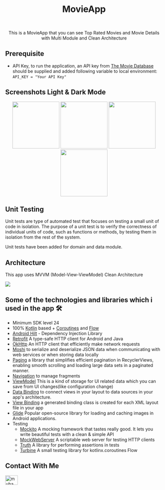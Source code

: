 <h1 align="center">MovieApp</h1></br>
<p align="center">  
This is a MovieApp that you can see Top Rated Movies and Movie Details with Multi Module and Clean Architecture
</p>

## Prerequisite
- API Key, to run the application, an API key from [The Movie Database](https://www.themoviedb.org/) should be supplied and added following variable to local environment:
`` API_KEY = "Your API Key" ``

## Screenshots Light & Dark Mode
<p align="center">
<img src="https://github.com/mskdr/MovieApp/assets/71526845/a2c78800-f9f3-4e8f-be50-66d9253420d9" width="150">
<img src="https://github.com/mskdr/MovieApp/assets/71526845/0ec481fa-1409-4557-bb7d-aa930e3a311e" width="150">
  
<img src="https://github.com/mskdr/MovieApp/assets/71526845/754c752d-f720-4511-898f-78230d232954" width="150">
<img src="https://github.com/mskdr/MovieApp/assets/71526845/1206f895-989c-4f3f-aef0-170699eafc55" width="150">

## Unit Testing
Unit tests are type of automated test that focuses on testing a small unit of code in isolation. The purpose of a unit test is to verify the correctness of individual units of code, such as functions or methods, by testing them in isolation from the rest of the system.

Unit tests have been added for domain and data module.

## Architecture
This app uses MVVM (Model-View-ViewModel) Clean Architecture

![](https://user-images.githubusercontent.com/71526845/227383042-8799f8bb-3c4e-4756-bca0-c1972f5690fb.png)

## Some of the technologies and libraries which i used in the app 🛠
- Minimum SDK level 24
- 100% [Kotlin](https://kotlinlang.org/) based + [Coroutines](https://github.com/Kotlin/kotlinx.coroutines) and [Flow](https://developer.android.com/kotlin/flow)
- [Android Hilt](https://developer.android.com/training/dependency-injection/hilt-android) - Dependency Injection Library
- [Retrofit](https://square.github.io/retrofit/) A type-safe HTTP client for Android and Java
- [OkHttp](https://square.github.io/okhttp/) An HTTP client that efficiently make network requests
- <a href="https://github.com/square/moshi">Moshi</a> to serialize and deserialize JSON data when communicating with web services or when storing data locally
- <a href="https://developer.android.com/topic/libraries/architecture/paging/v3-overview?hl=tr">Paging</a> a library that simplifies efficient pagination in RecyclerViews, enabling smooth scrolling and loading large data sets in a paginated manner. 
- <a href="https://developer.android.com/topic/libraries/architecture/navigation/">Navigation</a> to manage fragments
- <a href="https://developer.android.com/topic/libraries/architecture/viewmodel">ViewModel</a> This is a kind of storage for UI related data which you can save from UI changes(like configuration change)
- <a href="https://developer.android.com/topic/libraries/data-binding">Data Binding</a> to connect views in your layout to data sources in your app's architecture.
- <a href="https://developer.android.com/topic/libraries/view-binding">View Binding</a> a generated binding class is created for each XML layout file in your app
- <a href="https://bumptech.github.io/glide">Glide</a> Popular open-source library for loading and caching images in Android applications.
- Testing
  - [Mockito](https://site.mockito.org/) A mocking framework that tastes really good. It lets you write beautiful tests with a clean & simple API
  - [MockWebServer](https://github.com/square/okhttp/tree/master/mockwebserver) A scriptable web server for testing HTTP clients
  - [Truth](https://truth.dev/) A library for performing assertions in tests
  - [Turbine](https://github.com/cashapp/turbine) A small testing library for kotlinx.coroutines Flow
    
## Contact With Me  
<p align="left">
<a href="https://www.linkedin.com/in/muhammet-k%C3%BCd%C3%BCr/" target="blank"><img align="center" src="https://raw.githubusercontent.com/rahuldkjain/github-profile-readme-generator/master/src/images/icons/Social/linked-in-alt.svg" alt="muhammetküdür" height="30" width="40" /></a>
</p>
